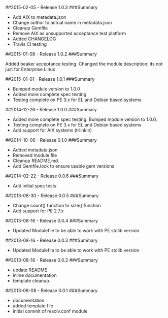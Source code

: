 ##2015-02-05 - Release 1.0.3
###Summary

- Add AIX to metadata.json
- Change author to actual name in metadata.json
- Cleanup Gemfile
- Remove AIX as unsupported acceptance test platform
- Added CHANGELOG
- Travis CI testing

##2015-01-08 - Release 1.0.2
###Summary

Added beaker acceptance testing.  Changed the module description; its not
just for Enterprise Linux

##2015-01-01 - Release 1.0.1
###Summary

- Bumped module version to 1.0.0
- Added more complete spec testing
- Testing complete on PE 3.x for EL and Debian based systems

##2014-12-26 - Release 1.0.0
###Summary

- Added more complete spec testing.  Bumped module version to 1.0.0.
- Testing complete on PE 3.x for EL and Debian based systems
- Add support for AIX systems (trlinkin)

##2014-10-06 - Release 0.1.0
###Summary

- Added metadata.json
- Removed module file
- Cleanup README.md.
- Add Gemfile.lock to ensure usable gem versions

##2014-02-22 - Release 0.0.6
###Summary

- Add initial spec tests

##2013-08-30 - Release 0.0.5
###Summary

- Change count() function to size() function
- Add support for PE 2.7.x

##2013-08-16 - Release 0.0.4
###Summary

- Updated Modulefile to be able to work with PE stdlib version

##2013-08-16 - Release 0.0.3
###Summary

- Updated Modulefile to be able to work with PE stdlib version

##2013-08-16 - Release 0.0.2
###Summary

- update README
- inline documentation
- template cleanup.

##2013-08-08 - Release 0.0.1
###Summary

- documentation
- added template file
- initial commit of resolv.conf module
